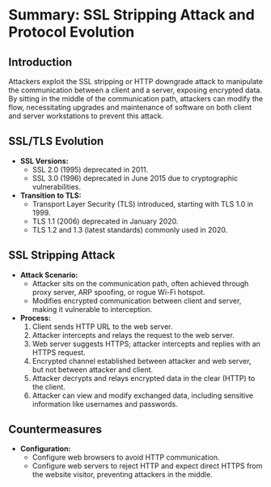 # Summary: SSL Stripping Attack and Protocol Evolution

## Introduction
Attackers exploit the SSL stripping or HTTP downgrade attack to manipulate the communication between a client and a server, exposing encrypted data. By sitting in the middle of the communication path, attackers can modify the flow, necessitating upgrades and maintenance of software on both client and server workstations to prevent this attack.

## SSL/TLS Evolution
- **SSL Versions:**
    - SSL 2.0 (1995) deprecated in 2011.
    - SSL 3.0 (1996) deprecated in June 2015 due to cryptographic vulnerabilities.
- **Transition to TLS:**
    - Transport Layer Security (TLS) introduced, starting with TLS 1.0 in 1999.
    - TLS 1.1 (2006) deprecated in January 2020.
    - TLS 1.2 and 1.3 (latest standards) commonly used in 2020.

## SSL Stripping Attack
- **Attack Scenario:**
    - Attacker sits on the communication path, often achieved through proxy server, ARP spoofing, or rogue Wi-Fi hotspot.
    - Modifies encrypted communication between client and server, making it vulnerable to interception.
- **Process:**
    1. Client sends HTTP URL to the web server.
    2. Attacker intercepts and relays the request to the web server.
    3. Web server suggests HTTPS; attacker intercepts and replies with an HTTPS request.
    4. Encrypted channel established between attacker and web server, but not between attacker and client.
    5. Attacker decrypts and relays encrypted data in the clear (HTTP) to the client.
    6. Attacker can view and modify exchanged data, including sensitive information like usernames and passwords.

## Countermeasures
- **Configuration:**
    - Configure web browsers to avoid HTTP communication.
    - Configure web servers to reject HTTP and expect direct HTTPS from the website visitor, preventing attackers in the middle.
